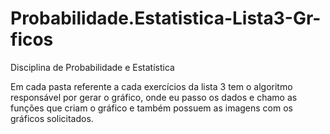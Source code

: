 # Probabilidade.Estatistica-Lista3-Gr-ficos
Disciplina de Probabilidade e Estatística

Em cada pasta referente a cada exercícios da lista 3 tem o algoritmo responsável por gerar o gráfico, onde eu passo os dados e chamo as funções que criam o gráfico e também possuem as imagens com os gráficos solicitados.